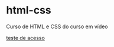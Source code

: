# html-css
 Curso de HTML e CSS do curso em vídeo

<a href="https://douglasgalves.github.io/html-css/exercícios/desafio10/desafio.html"> teste de acesso</a>